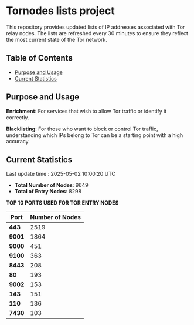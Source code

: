 # Tornodes lists project

This repository provides updated lists of IP addresses associated with Tor relay nodes. The lists are refreshed every 30 minutes to ensure they reflect the most current state of the Tor network.

## Table of Contents

- [Purpose and Usage](#purpose-and-usage)
- [Current Statistics](#current-statistics)


## Purpose and Usage

**Enrichment**: For services that wish to allow Tor traffic or identify it correctly.

**Blacklisting**: For those who want to block or control Tor traffic, understanding which IPs belong to Tor can be a starting point with a high accuracy.

## Current Statistics

Last update time : 2025-05-02 10:00:20 UTC

- **Total Number of Nodes**: 9649
- **Total of Entry Nodes**: 8298

**TOP 10 PORTS USED FOR TOR ENTRY NODES**

| **Port** | **Number of Nodes** |
|------|-----------------|
| **443**   | 2519  |
| **9001**   | 1864  |
| **9000**   | 451  |
| **9100**   | 363  |
| **8443**   | 208  |
| **80**   | 193  |
| **9002**   | 153  |
| **143**   | 151  |
| **110**   | 136  |
| **7430**   | 103  |


